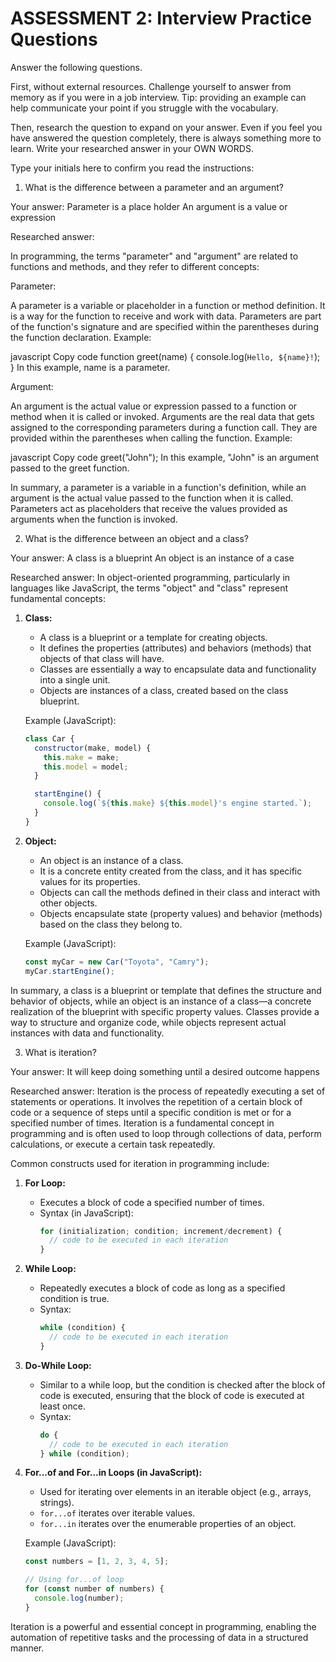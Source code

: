 # ASSESSMENT 2: Interview Practice Questions

Answer the following questions.

First, without external resources. Challenge yourself to answer from memory as if you were in a job interview. Tip: providing an example can help communicate your point if you struggle with the vocabulary.

Then, research the question to expand on your answer. Even if you feel you have answered the question completely, there is always something more to learn. Write your researched answer in your OWN WORDS.

Type your initials here to confirm you read the instructions:

1. What is the difference between a parameter and an argument?

Your answer:
Parameter is a place holder
An argument is a value or expression

Researched answer:

In programming, the terms "parameter" and "argument" are related to functions and methods, and they refer to different concepts:

Parameter:

A parameter is a variable or placeholder in a function or method definition.
It is a way for the function to receive and work with data.
Parameters are part of the function's signature and are specified within the parentheses during the function declaration.
Example:

javascript
Copy code
function greet(name) {
  console.log(`Hello, ${name}!`);
}
In this example, name is a parameter.

Argument:

An argument is the actual value or expression passed to a function or method when it is called or invoked.
Arguments are the real data that gets assigned to the corresponding parameters during a function call.
They are provided within the parentheses when calling the function.
Example:

javascript
Copy code
greet("John");
In this example, "John" is an argument passed to the greet function.

In summary, a parameter is a variable in a function's definition, while an argument is the actual value passed to the function when it is called. Parameters act as placeholders that receive the values provided as arguments when the function is invoked.

2. What is the difference between an object and a class?

Your answer:
A class is a blueprint
An object is an instance of a case

Researched answer:
In object-oriented programming, particularly in languages like JavaScript, the terms "object" and "class" represent fundamental concepts:

1. **Class:**
   - A class is a blueprint or a template for creating objects.
   - It defines the properties (attributes) and behaviors (methods) that objects of that class will have.
   - Classes are essentially a way to encapsulate data and functionality into a single unit.
   - Objects are instances of a class, created based on the class blueprint.

   Example (JavaScript):
   ```javascript
   class Car {
     constructor(make, model) {
       this.make = make;
       this.model = model;
     }

     startEngine() {
       console.log(`${this.make} ${this.model}'s engine started.`);
     }
   }
   ```

2. **Object:**
   - An object is an instance of a class.
   - It is a concrete entity created from the class, and it has specific values for its properties.
   - Objects can call the methods defined in their class and interact with other objects.
   - Objects encapsulate state (property values) and behavior (methods) based on the class they belong to.

   Example (JavaScript):
   ```javascript
   const myCar = new Car("Toyota", "Camry");
   myCar.startEngine();
   ```

In summary, a class is a blueprint or template that defines the structure and behavior of objects, while an object is an instance of a class—a concrete realization of the blueprint with specific property values. Classes provide a way to structure and organize code, while objects represent actual instances with data and functionality.

3. What is iteration?

Your answer:
It will keep doing something until a desired outcome happens

Researched answer:
Iteration is the process of repeatedly executing a set of statements or operations. It involves the repetition of a certain block of code or a sequence of steps until a specific condition is met or for a specified number of times. Iteration is a fundamental concept in programming and is often used to loop through collections of data, perform calculations, or execute a certain task repeatedly.

Common constructs used for iteration in programming include:

1. **For Loop:**
   - Executes a block of code a specified number of times.
   - Syntax (in JavaScript):
     ```javascript
     for (initialization; condition; increment/decrement) {
       // code to be executed in each iteration
     }
     ```

2. **While Loop:**
   - Repeatedly executes a block of code as long as a specified condition is true.
   - Syntax:
     ```javascript
     while (condition) {
       // code to be executed in each iteration
     }
     ```

3. **Do-While Loop:**
   - Similar to a while loop, but the condition is checked after the block of code is executed, ensuring that the block of code is executed at least once.
   - Syntax:
     ```javascript
     do {
       // code to be executed in each iteration
     } while (condition);
     ```

4. **For...of and For...in Loops (in JavaScript):**
   - Used for iterating over elements in an iterable object (e.g., arrays, strings).
   - `for...of` iterates over iterable values.
   - `for...in` iterates over the enumerable properties of an object.

   Example (JavaScript):
   ```javascript
   const numbers = [1, 2, 3, 4, 5];
   
   // Using for...of loop
   for (const number of numbers) {
     console.log(number);
   }
   ```

Iteration is a powerful and essential concept in programming, enabling the automation of repetitive tasks and the processing of data in a structured manner.